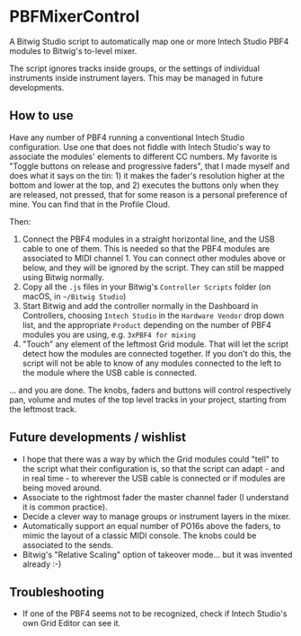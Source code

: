# PBFMixerControl
 A Bitwig Studio script to automatically map one or more Intech Studio PBF4 modules to Bitwig's to-level mixer. 
 
 The script ignores tracks inside groups, or the settings of individual instruments inside instrument layers. This may be managed in future developments.

## How to use
Have any number of PBF4 running a conventional Intech Studio configuration. Use one that does not fiddle with Intech Studio's way to associate the modules' elements to different CC numbers. My favorite is "Toggle buttons on release and progressive faders", that I made myself and does what it says on the tin: 1) it makes the fader's resolution higher at the bottom and lower at the top, and 2) executes the buttons only when they are released, not pressed, that for some reason is a personal preference of mine. You can find that in the Profile Cloud. 

Then:

1. Connect the PBF4 modules in a straight horizontal line, and the USB cable to one of them. This is needed so that the PBF4 modules are associated to MIDI channel 1. You can connect other modules above or below, and they will be ignored by the script. They can still be mapped using Bitwig normally.
2. Copy all the `.js` files in your Bitwig's `Controller Scripts` folder (on macOS, in `~/Bitwig Studio`)
3. Start Bitwig and add the controller normally in the Dashboard in Controllers, choosing `Intech Studio` in the `Hardware Vendor` drop down list, and the appropriate `Product` depending on the number of PBF4 modules you are using, e.g. `3xPBF4 for mixing`
4. "Touch" any element of the leftmost Grid module. That will let the script detect how the modules are connected together. If you don't do this, the script will not be able to know of any modules connected to the left to the module where the USB cable is connected.

... and you are done. The knobs, faders and buttons will control respectively pan, volume and mutes of the top level tracks in your project, starting from the leftmost track.

## Future developments / wishlist
- I hope that there was a way by which the Grid modules could "tell" to the script what their configuration is, so that the script can adapt - and in real time - to wherever the USB cable is connected or if modules are being moved around.
- Associate to the rightmost fader the master channel fader (I understand it is common practice).
- Decide a clever way to manage groups or instrument layers in the mixer.
- Automatically support an equal number of PO16s above the faders, to mimic the layout of a classic MIDI console. The knobs could be associated to the sends.
- Bitwig's "Relative Scaling" option of takeover mode... but it was invented already :-)

## Troubleshooting
- If one of the PBF4 seems not to be recognized, check if Intech Studio's own Grid Editor can see it.
